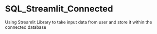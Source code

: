 # SQL_Streamlit_Connected
Using Streamlit Library to take input data from user and store it within the connected database
